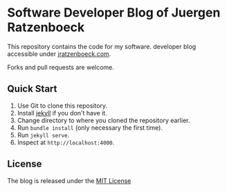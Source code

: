 # Software Developer Blog of Juergen Ratzenboeck
This repository contains the code for my software.
developer blog accessible under [jratzenboeck.com](http://www.jratzenboeck.com "Blog Jürgen Ratzenböck").

Forks and pull requests are welcome.

## Quick Start
1. Use Git to clone this repository.
2. Install [jekyll](https://jekyllrb.com/) if you don't have it.
3. Change directory to where you cloned the repository earlier.
4. Run `bundle install` (only necessary the first time).
5. Run `jekyll serve`.
6. Inspect at `http://localhost:4000`.

## License
The blog is released under the [MIT License](LICENSE.txt)
